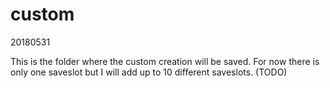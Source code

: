 # custom
20180531

This is the folder where the custom creation will be saved. For now there is only one saveslot but I will add up to 10 different saveslots. (TODO)
